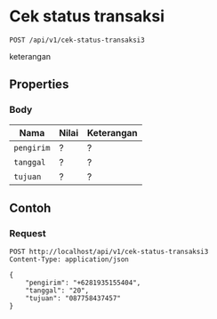 # Cek status transaksi
```http
POST /api/v1/cek-status-transaksi3
```
keterangan
## Properties
### Body
Nama  | Nilai | Keterangan
--- | --- | ---
<code>pengirim</code> | ? | ?
<code>tanggal</code> | ? | ?
<code>tujuan</code> | ? | ?

## Contoh

### Request
```http
POST http://localhost/api/v1/cek-status-transaksi3
Content-Type: application/json

{
    "pengirim": "+6281935155404",
    "tanggal": "20",
    "tujuan": "087758437457"
}
```
